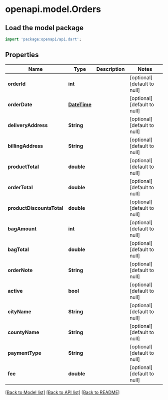 # openapi.model.Orders

## Load the model package
```dart
import 'package:openapi/api.dart';
```

## Properties
Name | Type | Description | Notes
------------ | ------------- | ------------- | -------------
**orderId** | **int** |  | [optional] [default to null]
**orderDate** | [**DateTime**](DateTime.md) |  | [optional] [default to null]
**deliveryAddress** | **String** |  | [optional] [default to null]
**billingAddress** | **String** |  | [optional] [default to null]
**productTotal** | **double** |  | [optional] [default to null]
**orderTotal** | **double** |  | [optional] [default to null]
**productDiscountsTotal** | **double** |  | [optional] [default to null]
**bagAmount** | **int** |  | [optional] [default to null]
**bagTotal** | **double** |  | [optional] [default to null]
**orderNote** | **String** |  | [optional] [default to null]
**active** | **bool** |  | [optional] [default to null]
**cityName** | **String** |  | [optional] [default to null]
**countyName** | **String** |  | [optional] [default to null]
**paymentType** | **String** |  | [optional] [default to null]
**fee** | **double** |  | [optional] [default to null]

[[Back to Model list]](../README.md#documentation-for-models) [[Back to API list]](../README.md#documentation-for-api-endpoints) [[Back to README]](../README.md)


